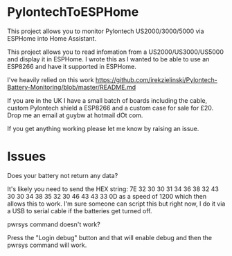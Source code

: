 # PylontechToESPHome
This project allows you to monitor Pylontech US2000/3000/5000 via ESPHome into Home Assistant.

This project allows you to read infomation from a US2000/US3000/US5000 and display it in ESPHome. I wrote this as I wanted to be able to use an ESP8266 and have it supported in ESPHome.

I've heavily relied on this work https://github.com/irekzielinski/Pylontech-Battery-Monitoring/blob/master/README.md


If you are in the UK I have a small batch of boards including the cable, custom Pylontech shield a ESP8266 and a custom case for sale for £20. Drop me an email at guybw at hotmail dOt com.


If you get anything working please let me know by raising an issue.


#  Issues

Does your battery not return any data?

It's likely you need to send the HEX string:
7E 32 30 30 31 34 36 38 32 43 30 30 34 38 35 32 30 46 43 43 33 0D
as a speed of 1200 which then allows this to work. I'm sure someone can script this but right now, I do it via a USB to serial cable if the batteries get turned off.

pwrsys command doesn't work?

Press the "Login debug" button and that will enable debug and then the pwrsys command will work.
